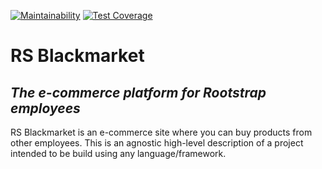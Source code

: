 [![Maintainability](https://api.codeclimate.com/v1/badges/e68d05bb3eaa630680af/maintainability)](https://codeclimate.com/github/frankvielma/rs-blackmarket-hotwire/maintainability)
[![Test Coverage](https://api.codeclimate.com/v1/badges/e68d05bb3eaa630680af/test_coverage)](https://codeclimate.com/github/frankvielma/rs-blackmarket-hotwire/test_coverage)

# RS Blackmarket
## _The e-commerce platform for Rootstrap employees_

RS Blackmarket is an e-commerce site where you can buy products from other employees.
This is an agnostic high-level description of a project intended to be build using any language/framework.

